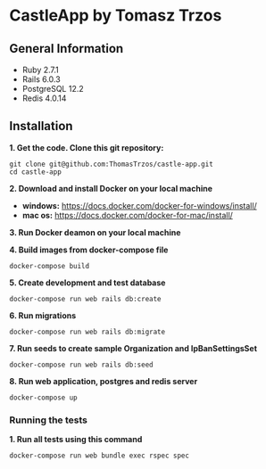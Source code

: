 # CastleApp by Tomasz Trzos

## General Information

- Ruby 2.7.1
- Rails 6.0.3
- PostgreSQL 12.2
- Redis 4.0.14

## Installation

**1. Get the code. Clone this git repository:**

```
git clone git@github.com:ThomasTrzos/castle-app.git
cd castle-app
```

**2. Download and install Docker on your local machine**

- **windows:** https://docs.docker.com/docker-for-windows/install/
- **mac os:** https://docs.docker.com/docker-for-mac/install/

**3. Run Docker deamon on your local machine**

**4. Build images from docker-compose file**

```
docker-compose build
```

**5. Create development and test database**

```
docker-compose run web rails db:create
```

**6. Run migrations**

```
docker-compose run web rails db:migrate
```

**7. Run seeds to create sample Organization and IpBanSettingsSet**

```
docker-compose run web rails db:seed
```

**8. Run web application, postgres and redis server**

```
docker-compose up
```

### Running the tests

**1. Run all tests using this command**

```
docker-compose run web bundle exec rspec spec
```
